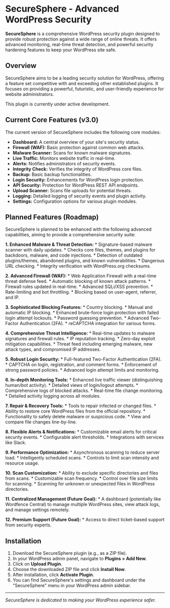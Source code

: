 # SecureSphere - Advanced WordPress Security

**SecureSphere** is a comprehensive WordPress security plugin designed to provide robust protection against a wide range of online threats. It offers advanced monitoring, real-time threat detection, and powerful security hardening features to keep your WordPress site safe.

## Overview

SecureSphere aims to be a leading security solution for WordPress, offering a feature set competitive with and exceeding other established plugins. It focuses on providing a powerful, futuristic, and user-friendly experience for website administrators.

This plugin is currently under active development.

## Current Core Features (v3.0)

The current version of SecureSphere includes the following core modules:

*   **Dashboard:** A central overview of your site's security status.
*   **Firewall (WAF):** Basic protection against common web attacks.
*   **Malware Scanner:** Scans for known malware signatures.
*   **Live Traffic:** Monitors website traffic in real-time.
*   **Alerts:** Notifies administrators of security events.
*   **Integrity Check:** Verifies the integrity of WordPress core files.
*   **Backup:** Basic backup functionalities.
*   **Login Security:** Enhancements for WordPress login protection.
*   **API Security:** Protection for WordPress REST API endpoints.
*   **Upload Scanner:** Scans file uploads for potential threats.
*   **Logging:** Detailed logging of security events and plugin activity.
*   **Settings:** Configuration options for various plugin modules.

## Planned Features (Roadmap)

SecureSphere is planned to be enhanced with the following advanced capabilities, aiming to provide a comprehensive security suite:

**1. Enhanced Malware & Threat Detection:**
    *   Signature-based malware scanner with daily updates.
    *   Checks core files, themes, and plugins for backdoors, malware, and code injections.
    *   Detection of outdated plugins/themes, abandoned plugins, and known vulnerabilities.
    *   Dangerous URL checking.
    *   Integrity verification with WordPress.org checksums.

**2. Advanced Firewall (WAF):**
    *   Web Application Firewall with a real-time threat defense feed.
    *   Automatic blocking of known attack patterns.
    *   Firewall rules updated in real-time.
    *   Advanced SQLi/XSS prevention.
    *   Rate-limiting and bot throttling.
    *   Blocking based on user-agent, referrer, and IP.

**3. Sophisticated Blocking Features:**
    *   Country blocking.
    *   Manual and automatic IP blocking.
    *   Enhanced brute-force login protection with failed login attempt lockouts.
    *   Password guessing prevention.
    *   Advanced Two-Factor Authentication (2FA).
    *   reCAPTCHA integration for various forms.

**4. Comprehensive Threat Intelligence:**
    *   Real-time updates to malware signatures and firewall rules.
    *   IP reputation tracking.
    *   Zero-day exploit mitigation capabilities.
    *   Threat feed including emerging malware, new attack types, and compromised IP addresses.

**5. Robust Login Security:**
    *   Full-featured Two-Factor Authentication (2FA).
    *   CAPTCHA on login, registration, and comment forms.
    *   Enforcement of strong password policies.
    *   Advanced login attempt limits and monitoring.

**6. In-depth Monitoring Tools:**
    *   Enhanced live traffic viewer (distinguishing human/bot activity).
    *   Detailed views of login/logout attempts.
    *   Comprehensive logs of blocked attacks.
    *   Real-time file change monitoring.
    *   Detailed activity logging across all modules.

**7. Repair & Recovery Tools:**
    *   Tools to repair infected or changed files.
    *   Ability to restore core WordPress files from the official repository.
    *   Functionality to safely delete malware or suspicious code.
    *   View and compare file changes line-by-line.

**8. Flexible Alerts & Notifications:**
    *   Customizable email alerts for critical security events.
    *   Configurable alert thresholds.
    *   Integrations with services like Slack.

**9. Performance Optimization:**
    *   Asynchronous scanning to reduce server load.
    *   Intelligently scheduled scans.
    *   Controls to limit scan intensity and resource usage.

**10. Scan Customization:**
    *   Ability to exclude specific directories and files from scans.
    *   Customizable scan frequency.
    *   Control over file size limits for scanning.
    *   Scanning for unknown or unexpected files in WordPress directories.

**11. Centralized Management (Future Goal):**
    *   A dashboard (potentially like Wordfence Central) to manage multiple WordPress sites, view attack logs, and manage settings remotely.

**12. Premium Support (Future Goal):**
    *   Access to direct ticket-based support from security experts.

## Installation

1.  Download the SecureSphere plugin (e.g., as a ZIP file).
2.  In your WordPress admin panel, navigate to **Plugins > Add New**.
3.  Click on **Upload Plugin**.
4.  Choose the downloaded ZIP file and click **Install Now**.
5.  After installation, click **Activate Plugin**.
6.  You can find SecureSphere's settings and dashboard under the "SecureSphere" menu in your WordPress admin sidebar.

---

*SecureSphere is dedicated to making your WordPress experience safer.*
